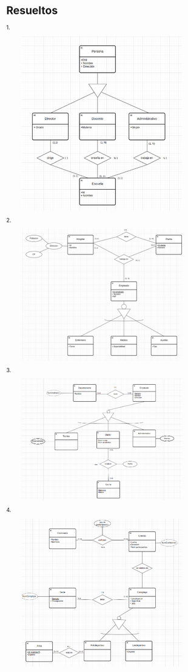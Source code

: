 # Resueltos

1\.

<figure><img src="../../../.gitbook/assets/image (84).png" alt=""><figcaption></figcaption></figure>

2\.

<figure><img src="../../../.gitbook/assets/image (37).png" alt=""><figcaption></figcaption></figure>

3\.

<figure><img src="../../../.gitbook/assets/image (36).png" alt=""><figcaption></figcaption></figure>

4\.

<figure><img src="../../../.gitbook/assets/image (87).png" alt=""><figcaption></figcaption></figure>

